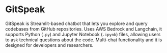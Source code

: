 # GitSpeak
GitSpeak is  Streamlit-based chatbot that lets you explore and query codebases from GitHub repositories. Uses AWS Bedrock and Langchain, it supports Python (`.py`) and Jupyter Notebook (`.ipynb`) files, allowing users to ask technical questions about the code. Multi-chat functionality and it is designed for developers and researchers.

